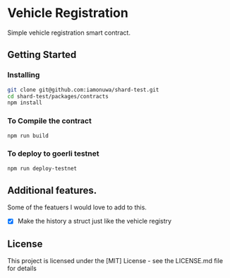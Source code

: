 # Vehicle Registration

Simple vehicle registration smart contract.

## Getting Started

### Installing

```bash
git clone git@github.com:iamonuwa/shard-test.git
cd shard-test/packages/contracts
npm install
```

### To Compile the contract

```bash
npm run build
```

### To deploy to goerli testnet

```bash
npm run deploy-testnet
```

## Additional features.

Some of the featuers I would love to add to this.

- [x] Make the history a struct just like the vehicle registry

## License

This project is licensed under the [MIT] License - see the LICENSE.md file for details
